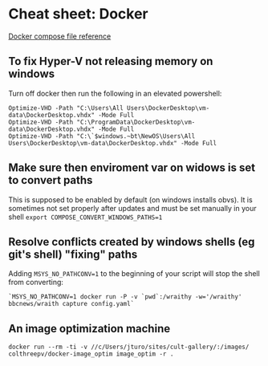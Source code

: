 # Cheat sheet: Docker

[Docker compose file reference](https://docs.docker.com/compose/compose-file/#args)

## To fix Hyper-V not releasing memory on windows

Turn off docker then run the following in an elevated powershell:

    Optimize-VHD -Path "C:\Users\All Users\DockerDesktop\vm-data\DockerDesktop.vhdx" -Mode Full
    Optimize-VHD -Path "C:\ProgramData\DockerDesktop\vm-data\DockerDesktop.vhdx" -Mode Full
    Optimize-VHD -Path "C:\`$windows.~bt\NewOS\Users\All Users\DockerDesktop\vm-data\DockerDesktop.vhdx" -Mode Full

## Make sure then enviroment var on widows is set to convert paths

This is supposed to be enabled by default (on windows installs obvs). It is sometimes not set properly after updates and must be set manually in your shell `export COMPOSE_CONVERT_WINDOWS_PATHS=1`

## Resolve conflicts created by windows shells (eg git's shell) "fixing" paths

Adding `MSYS_NO_PATHCONV=1` to the beginning of your script will stop the shell from converting:

    `MSYS_NO_PATHCONV=1 docker run -P -v `pwd`:/wraithy -w='/wraithy' bbcnews/wraith capture config.yaml`

## An image optimization machine

    docker run --rm -ti -v //c/Users/jturo/sites/cult-gallery/:/images/ colthreepv/docker-image_optim image_optim -r .

